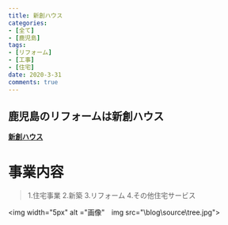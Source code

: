 ```yaml
---
title: 新創ハウス
categories:
- [全て]
- [鹿児島]
tags:
- [リフォーム]
- [工事]
- [住宅]
date: 2020-3-31
comments: true
---
```

<!-- ここから記事を書く -->
## 鹿児島のリフォームは新創ハウス
**[新創ハウス](https://shinsou-kagoshima.com/)**

# 事業内容
>1.住宅事業
>2.新築
>3.リフォーム
>4.その他住宅サービス

<img width="5px" alt ="画像"　img src="\blog\source\tree.jpg">







